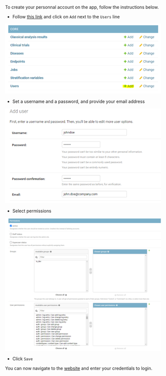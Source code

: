 To create your personnal account on the app, follow the instructions below.

+ Follow [this link](https://analysis-benefit.shareview.be/admin) and click on `Add` next to the `Users` line

![](../img/add_user.PNG)

+ Set a username and a password, and provide your email address

![](../img/add_user_2.PNG)

+ Select permissions

![](../img/add_user_3.PNG)

+ Click `Save`

You can now navigate to the [website](https://analysis-benefit.shareview.be/analytics) and enter your credentials to login.

